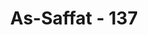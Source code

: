 ---
title: "As-Saffat - 137"
no: 137
arabic_no: ١٣٧
ayah: وَاِنَّكُمْ لَتَمُرُّوْنَ عَلَيْهِمْ مُّصْبِحِيْنَۙ
translation: "Dan sesungguhnya kamu (penduduk Mekah) benar-benar akan melalui (bekas-bekas) mereka pada waktu pagi,"
tafsir: "Pada ayat ini Allah swt mengarahkan sapaan-Nya kepada kaum kafir Mekah, bahwa mereka setiap saat lewat di negeri Sodom yang telah dihancurkan dan sebagiannya tinggal puing-puing itu, karena letaknya di jalur perdagangan antara Mekah dan Syria. Jalur itu sering dilewati kafilah-kafilah dagang mereka. Mereka melewatinya pagi hari atau sore hari. Dari puing-puing itu mereka dapat memperkirakan bagaimana kedahsyatan peristiwa itu. Seharusnya mereka, dan siapa pun sesudah itu, mengambil pelajaran dari peristiwa tersebut dan beriman sebagaimana dinyatakan dalam ayat berikut:\n\nDan sungguh, (negeri) itu benar-benar terletak di jalan yang masih tetap (dilalui manusia). Sungguh, pada yang demikian itu benar-benar terdapat tanda (kekuasaan Allah) bagi orang yang beriman. (al-hijr/15: 76-77)\n\nTetapi mengapa mereka tidak juga mengambil pelajaran dari peristiwa itu dan mengapa mereka tidak juga mau beriman."
---